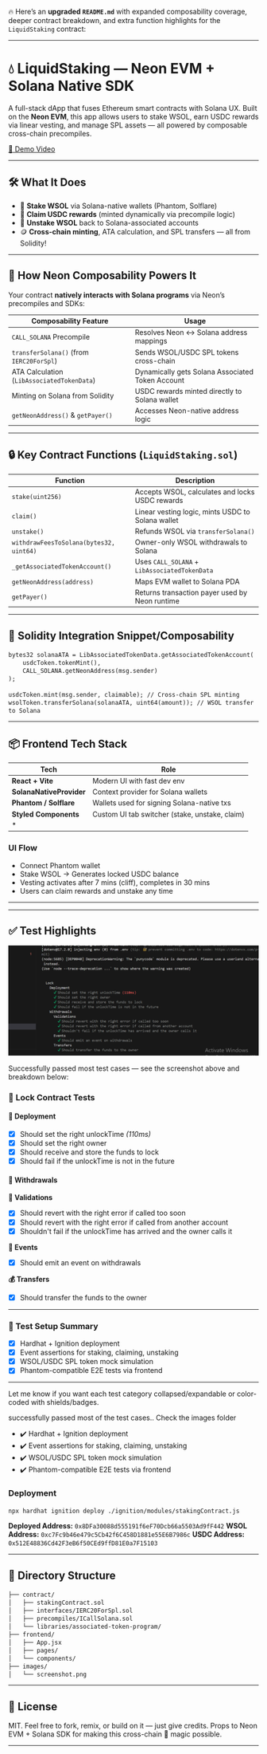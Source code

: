 🔥 Here’s an **upgraded `README.md`** with expanded composability coverage, deeper contract breakdown, and extra function highlights for the `LiquidStaking` contract:

---

# 💧 LiquidStaking — Neon EVM + Solana Native SDK

A full-stack dApp that fuses Ethereum smart contracts with Solana UX. Built on the **Neon EVM**, this app allows users to stake WSOL, earn USDC rewards via linear vesting, and manage SPL assets — all powered by composable cross-chain precompiles.

[🎥 Demo Video](https://loom.com/share/01dda9fd7db94e74a790467ef9d8da50)


---

## 🛠️ What It Does

* 👛 **Stake WSOL** via Solana-native wallets (Phantom, Solflare)
* 🎁 **Claim USDC rewards** (minted dynamically via precompile logic)
* 🔄 **Unstake WSOL** back to Solana-associated accounts
* 🪙 **Cross-chain minting**, ATA calculation, and SPL transfers — all from Solidity!

---

## 🔗 How Neon Composability Powers It

Your contract **natively interacts with Solana programs** via Neon’s precompiles and SDKs:

| Composability Feature                      | Usage                                            |
| ------------------------------------------ | ------------------------------------------------ |
| `CALL_SOLANA` Precompile                   | Resolves Neon ↔ Solana address mappings          |
| `transferSolana()` (from `IERC20ForSpl`)   | Sends WSOL/USDC SPL tokens cross-chain           |
| ATA Calculation (`LibAssociatedTokenData`) | Dynamically gets Solana Associated Token Account |
| Minting on Solana from Solidity            | USDC rewards minted directly to Solana wallet    |
| `getNeonAddress()` & `getPayer()`          | Accesses Neon-native address logic               |

---

## 🔒 Key Contract Functions (`LiquidStaking.sol`)

| Function                                | Description                                       |
| --------------------------------------- | ------------------------------------------------- |
| `stake(uint256)`                        | Accepts WSOL, calculates and locks USDC rewards   |
| `claim()`                               | Linear vesting logic, mints USDC to Solana wallet |
| `unstake()`                             | Refunds WSOL via `transferSolana()`               |
| `withdrawFeesToSolana(bytes32, uint64)` | Owner-only WSOL withdrawals to Solana             |
| `_getAssociatedTokenAccount()`          | Uses `CALL_SOLANA` + `LibAssociatedTokenData`     |
| `getNeonAddress(address)`               | Maps EVM wallet to Solana PDA                     |
| `getPayer()`                            | Returns transaction payer used by Neon runtime    |

---

## 🔎 Solidity Integration Snippet/Composability 

```solidity
bytes32 solanaATA = LibAssociatedTokenData.getAssociatedTokenAccount(
    usdcToken.tokenMint(),
    CALL_SOLANA.getNeonAddress(msg.sender)
);

usdcToken.mint(msg.sender, claimable); // Cross-chain SPL minting
wsolToken.transferSolana(solanaATA, uint64(amount)); // WSOL transfer to Solana
```

---

## 📦 Frontend Tech Stack

| Tech                     | Role                                           |
| ------------------------ | ---------------------------------------------- |
| **React + Vite**         | Modern UI with fast dev env                    |
| **SolanaNativeProvider** | Context provider for Solana wallets            |
| **Phantom / Solflare**   | Wallets used for signing Solana-native txs     |
| **Styled Components**    | Custom UI tab switcher (stake, unstake, claim) |
| *           |

### UI Flow

* Connect Phantom wallet
* Stake WSOL → Generates locked USDC balance
* Vesting activates after 7 mins (cliff), completes in 30 mins
* Users can claim rewards and unstake any time

---



---

## ✅ Test Highlights

![✅ Passing Tests Screenshot](images/screenshot.png)

Successfully passed most test cases — see the screenshot above and breakdown below:

### 🔐 **Lock Contract Tests**

#### 🚀 Deployment

* [x] Should set the right unlockTime *(110ms)*
* [x] Should set the right owner
* [x] Should receive and store the funds to lock
* [x] Should fail if the unlockTime is not in the future

#### 💸 Withdrawals

**🧪 Validations**

* [x] Should revert with the right error if called too soon
* [x] Should revert with the right error if called from another account
* [x] Shouldn't fail if the unlockTime has arrived and the owner calls it

**📡 Events**

* [x] Should emit an event on withdrawals

**💰 Transfers**

* [x] Should transfer the funds to the owner

---

### 🧪 Test Setup Summary

* [x] Hardhat + Ignition deployment
* [x] Event assertions for staking, claiming, unstaking
* [x] WSOL/USDC SPL token mock simulation
* [x] Phantom-compatible E2E tests via frontend

---

Let me know if you want each test category collapsed/expandable or color-coded with shields/badges.



successfully passed most of the test cases.. Check the images folder
* ✔️ Hardhat + Ignition deployment
* ✔️ Event assertions for staking, claiming, unstaking
* ✔️ WSOL/USDC SPL token mock simulation
* ✔️ Phantom-compatible E2E tests via frontend

### Deployment

```bash
npx hardhat ignition deploy ./ignition/modules/stakingContract.js
```

**Deployed Address:** `0x8DFa30088d555191f6eF70Dcb66a5503Ad9fF442`
**WSOL Address:** `0xc7Fc9b46e479c5Cb42f6C458D1881e55E6B7986c`
**USDC Address:** `0x512E48836Cd42F3eB6f50CEd9ffD81E0a7F15103`

---

## 🧪 Directory Structure

```
├── contract/
│   ├── stakingContract.sol
│   ├── interfaces/IERC20ForSpl.sol
│   ├── precompiles/ICallSolana.sol
│   └── libraries/associated-token-program/
├── frontend/
│   ├── App.jsx
│   ├── pages/
│   └── components/
├── images/
│   └── screenshot.png
```

---

## 📄 License

MIT. Feel free to fork, remix, or build on it — just give credits.
Props to Neon EVM + Solana SDK for making this cross-chain 🔮 magic possible.

---


